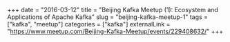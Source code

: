 +++ 
date = "2016-03-12"
title = "Beijing Kafka Meetup (1): Ecosystem and Applications of Apache Kafka"
slug = "beijing-kafka-meetup-1" 
tags = ["kafka", "meetup"]
categories = ["kafka"]
externalLink = "https://www.meetup.com/Beijing-Kafka-Meetup/events/229408632/"
+++

